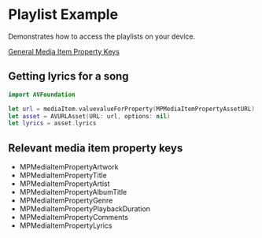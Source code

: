 Playlist Example
================

Demonstrates how to access the playlists on your device.

[General Media Item Property Keys](https://developer.apple.com/library/prerelease/ios/documentation/MediaPlayer/Reference/MPMediaItem_ClassReference/index.html#//apple_ref/doc/constant_group/General_Media_Item_Property_Keys)

## Getting lyrics for a song

```swift
import AVFoundation

let url = mediaItem.valuevalueForProperty(MPMediaItemPropertyAssetURL) as! NSURL
let asset = AVURLAsset(URL: url, options: nil)
let lyrics = asset.lyrics
```

## Relevant media item property keys

- MPMediaItemPropertyArtwork
- MPMediaItemPropertyTitle
- MPMediaItemPropertyArtist
- MPMediaItemPropertyAlbumTitle
- MPMediaItemPropertyGenre
- MPMediaItemPropertyPlaybackDuration
- MPMediaItemPropertyComments
- MPMediaItemPropertyLyrics
